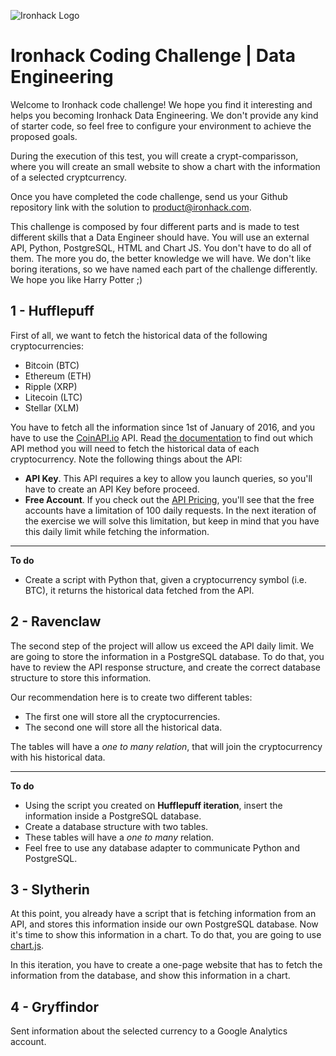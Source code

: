 ![Ironhack Logo](https://i.imgur.com/1QgrNNw.png)

# Ironhack Coding Challenge | Data Engineering

Welcome to Ironhack code challenge! We hope you find it interesting and helps you becoming Ironhack Data Engineering. We don't provide any kind of starter code, so feel free to configure your environment to achieve the proposed goals.

During the execution of this test, you will create a crypt-comparisson, where you will create an small website to show a chart with the information of a selected cryptcurrency.

Once you have completed the code challenge, send us your Github repository link with the solution to product@ironhack.com.

This challenge is composed by four different parts and is made to test different skills that a Data Engineer should have. You will use an external API, Python, PostgreSQL, HTML and Chart JS. You don't have to do all of them. The more you do, the better knowledge we will have. We don't like boring iterations, so we have named each part of the challenge differently. We hope you like Harry Potter ;)

## 1 - Hufflepuff

First of all, we want to fetch the historical data of the following cryptocurrencies:

- Bitcoin (BTC)
- Ethereum (ETH)
- Ripple (XRP)
- Litecoin (LTC)
- Stellar (XLM)

You have to fetch all the information since 1st of January of 2016, and you have to use the [CoinAPI.io](https://www.coinapi.io/) API. Read [the documentation](https://docs.coinapi.io/) to find out which API method you will need to fetch the historical data of each cryptocurrency. Note the following things about the API:

- **API Key**. This API requires a key to allow you launch queries, so you'll have to create an API Key before proceed.
- **Free Account**.  If you check out the [API Pricing](https://www.coinapi.io/pricing), you'll see that the free accounts have a limitation of 100 daily requests. In the next iteration of the exercise we will solve this limitation, but keep in mind that you have this daily limit while fetching the information.

---

**To do**

- Create a script with Python that, given a cryptocurrency symbol (i.e. BTC), it returns the historical data fetched from the API.

## 2 - Ravenclaw

The second step of the project will allow us exceed the API daily limit. We are going to store the information in a PostgreSQL database. To do that, you have to review the API response structure, and create the correct database structure to store this information.

Our recommendation here is to create two different tables:

- The first one will store all the cryptocurrencies.
- The second one will store all the historical data.

The tables will have a *one to many relation*, that will join the cryptocurrency with his historical data.

---

**To do**

- Using the script you created on **Hufflepuff iteration**, insert the information inside a PostgreSQL database.
- Create a database structure with two tables.
- These tables will have a *one to many* relation.
- Feel free to use any database adapter to communicate Python and PostgreSQL.

## 3 - Slytherin

At this point, you already have a script that is fetching information from an API, and stores this information inside our own PostgreSQL database. Now it's time to show this information in a chart. To do that, you are going to use [chart.js](https://www.chartjs.org/).

In this iteration, you have to create a one-page website that has to fetch the information from the database, and show this information in a chart.

## 4 - Gryffindor

Sent information about the selected currency to a Google Analytics account.
